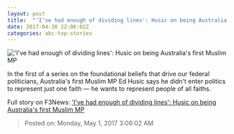 ```yaml
---
layout: post
title:  "'I've had enough of dividing lines': Husic on being Australia's first Muslim MP"
date: 2017-04-30 22:06:02Z
categories: abc-top-stories
---
```


!['I've had enough of dividing lines': Husic on being Australia's first Muslim MP](http://www.abc.net.au/news/image/8461244-1x1-700x700.jpg)

In the first of a series on the foundational beliefs that drive our federal politicians, Australia's first Muslim MP Ed Husic says he didn't enter politics to represent just one faith — he wants to represent people of all faiths.


Full story on F3News: ['I've had enough of dividing lines': Husic on being Australia's first Muslim MP](http://www.f3nws.com/n/4JrbEH)

> Posted on: Monday, May 1, 2017 3:06:02 AM
